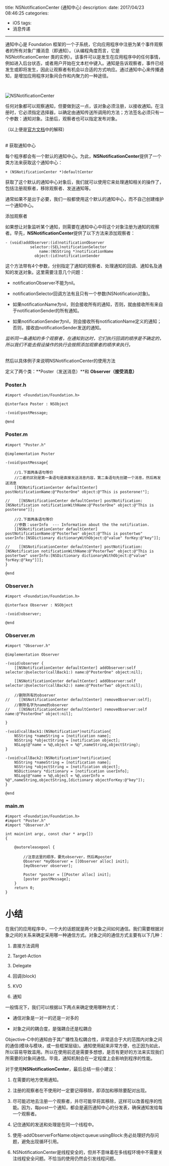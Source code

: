 title: NSNotificationCenter (通知中心)
description: 
date: 2017/04/23 08:46:25
categories:
- iOS
tags:
- 消息传递

---

通知中心是 Foundation 框架的一个子系统，它向应用程序中注册为某个事件观察者的所有对象广播消息（即通知）。（从编程角度而言，它是 NSNotificationCenter 类的实例）。该事件可以是发生在应用程序中的任何事情，例如进入后台状态，或者用户开始在文本栏中键入。通知是告诉观察者，事件已经发生或即将发生，因此让观察者有机会以合适的方式响应。通过通知中心来传播通知，是增加应用程序对象间合作和内聚力的一种途径。

<br>

![NSNotificationCenter](https://github.com/KnightJoker/KnightJoker.github.io/blob/master/Img/NSNotificationCenter.gif?raw=true)

任何对象都可以观察通知，但要做到这一点，该对象必须注册，以接收通知。在注册时，它必须指定选择器，以确定由通知传送所调用的方法；方法签名必须只有一个参数：通知对象。注册后，观察者也可以指定发布对象。

（以上便是[官方文档](https://developer.apple.com/library/mac/documentation/Cocoa/Reference/Foundation/Classes/NSNotificationCenter_Class/)中的解释）

<br>
# 获取通知中心

每个程序都会有一个默认的通知中心。为此，**NSNotificationCenter**提供了一个类方法来获取这个通知中心：

`+ (NSNotificationCenter *)defaultCenter`

获取了这个默认的通知中心对象后，我们就可以使用它来处理通知相关的操作了，包括注册观察者，移除观察者、发送通知等。

通常如果不是出于必要，我们一般都使用这个默认的通知中心，而不自己创建维护一个通知中心。

添加观察者

如果想让对象监听某个通知，则需要在通知中心中将这个对象注册为通知的观察者。早先，**NSNotificationCenter**提供了以下方法来添加观察者：

```
- (void)addObserver:(id)notificationObserver
           selector:(SEL)notificationSelector
               name:(NSString *)notificationName
             object:(id)notificationSender
```

这个方法带有4个参数，分别指定了通知的观察者、处理通知的回调、通知名及通知的发送对象。这里需要注意几个问题：

- notificationObserver不能为nil。

- notificationSelector回调方法有且只有一个参数(NSNotification对象)。

- 如果notificationName为nil，则会接收所有的通知，否则，就由接收所有来自于notificationSender的所有通知。

- 如果notificationSender为nil，则会接收所有notificationName定义的通知；否则，接收由notificationSender发送的通知。

*监听同一条通知的多个观察者，在通知到达时，它们执行回调的顺序是不确定的，所以我们不能去假设操作的执行会按照添加观察者的顺序来执行。*

<br>
然后以具体例子来说明NSNotificationCenter的使用方法

定义了两个类：**Poster（发送消息）**和 **Observer（接受消息）**

### Poster.h 


```
#import <Foundation/Foundation.h>  
  
@interface Poster : NSObject  
  
-(void)postMessage;  
  
@end  
```

### Poster.m

```
#import "Poster.h"  
  
@implementation Poster  
  
-(void)postMessage{  
      
    //1.下面两条语句等价  
    //二者的区别是第一条语句是直接发送消息内容，第二条语句先创建一个消息，然后再发送消息  
    [[NSNotificationCenter defaultCenter] postNotificationName:@"PosterOne" object:@"This is posterone!"];  
      
//    [[NSNotificationCenter defaultCenter] postNotification:[NSNotification notificationWithName:@"PosterOne" object:@"This is posterone"]];  
      
    //2.下面两条语句等价  
    //参数：userInfo  --- Information about the the notification.  
    [[NSNotificationCenter defaultCenter] postNotificationName:@"PosterTwo" object:@"This is postertwo" userInfo:[NSDictionary dictionaryWithObject:@"value" forKey:@"key"]];  
      
//    [[NSNotificationCenter defaultCenter] postNotification:[NSNotification notificationWithName:@"PosterTwo" object:@"This is postertwo" userInfo:[NSDictionary dictionaryWithObject:@"value" forKey:@"key"]]];  
}  
  
@end  
```

### Observer.h

```
#import <Foundation/Foundation.h>  
  
@interface Observer : NSObject  
  
-(void)observer;  
  
@end  
```

### Observer.m

```
#import "Observer.h"  
  
@implementation Observer  
  
-(void)observer {  
    [[NSNotificationCenter defaultCenter] addObserver:self selector:@selector(callBack1:) name:@"PosterOne" object:nil];  
      
    [[NSNotificationCenter defaultCenter] addObserver:self selector:@selector(callBack2:) name:@"PosterTwo" object:nil];  
      
    //删除所有的observer  
//    [[NSNotificationCenter defaultCenter] removeObserver:self];  
    //删除名字为name的observer  
//    [[NSNotificationCenter defaultCenter] removeObserver:self name:@"PosterOne" object:nil];  
      
}  
  
-(void)callBack1:(NSNotification*)notification{  
    NSString *nameString = [notification name];  
    NSString *objectString = [notification object];  
    NSLog(@"name = %@,object = %@",nameString,objectString);  
}  
  
-(void)callBack2:(NSNotification*)notification{  
    NSString *nameString = [notification name];  
    NSString *objectString = [notification object];  
    NSDictionary *dictionary = [notification userInfo];  
    NSLog(@"name = %@,object = %@,userInfo = %@",nameString,objectString,[dictionary objectForKey:@"key"]);  
}  
  
@end  
```

### main.m

```
#import <Foundation/Foundation.h>  
#import "Poster.h"  
#import "Observer.h"  
  
int main(int argc, const char * argv[])  
{  
  
    @autoreleasepool {  
          
        //注意这里的顺序，要先observer，然后再poster  
        Observer *myObserver = [[Observer alloc] init];  
        [myObserver observer];  
          
        Poster *poster = [[Poster alloc] init];  
        [poster postMessage];  
    }  
    return 0;  
} 
```

# 小结

在我们的应用程序中，一个大的话题就是两个对象之间如何通信。我们需要根据对象之间的关系来确定采用哪一种通信方式。对象之间的通信方式主要有以下几种：

1. 直接方法调用
 
2. Target-Action

3. Delegate

4. 回调(block)

5. KVO

6. 通知

一般情况下，我们可以根据以下两点来确定使用哪种方式：

- 通信对象是一对一的还是一对多的

- 对象之间的耦合度，是强耦合还是松耦合

Objective-C中的通知由于其广播性及松耦合性，非常适合于大的范围内对象之间的通信(模块与模块，或一些框架层级)。通知使用起来非常方便，也正因为如此，所以容易导致滥用。所以在使用前还是需要多想想，是否有更好的方法来实现我们所需要的对象间通信。毕竟，通知机制会在一定程度上会影响到程序的性能。

对于使用**NSNotificationCenter**，最后总结一些小建议：

1. 在需要的地方使用通知。

2. 注册的观察者在不使用时一定要记得移除，即添加和移除要配对出现。

3. 尽可能迟地去注册一个观察者，并尽可能早将其移除，这样可以改善程序的性能。因为，每post一个通知，都会是遍历通知中心的分发表，确保通知发给每一个观察者。

4. 记住通知的发送和处理是在同一个线程中。

5. 使用-addObserverForName:object:queue:usingBlock:务必处理好内存问题，避免出现循环引用。

6. NSNotificationCenter是线程安全的，但并不意味着在多线程环境中不需要关注线程安全问题。不恰当的使用仍然会引发线程问题。

